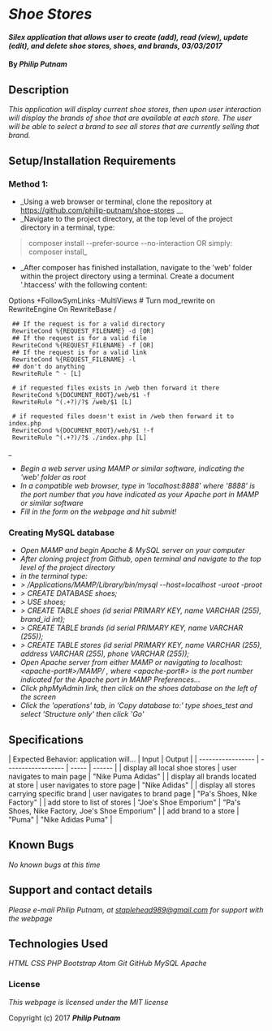 # _Shoe Stores_

#### _Silex application that allows user to create (add), read (view), update (edit), and delete shoe stores, shoes, and brands, 03/03/2017_

#### By _**Philip Putnam**_

## Description

_This application will display current shoe stores, then upon user interaction will display the brands of shoe that are available at each store. The user will be able to select a brand to see all stores that are currently selling that brand._

## Setup/Installation Requirements

### Method 1:
* _Using a web browser or terminal, clone the repository at https://github.com/philip-putnam/shoe-stores __
* _Navigate to the project directory, at the top level of the project directory in a terminal, type:
> composer install --prefer-source --no-interaction
OR simply:
> composer install_
* _After composer has finished installation, navigate to the 'web' folder within the project directory using a terminal. Create a document '.htaccess' with the following content:

<IfModule mod_rewrite.c>
     Options +FollowSymLinks -MultiViews
     # Turn mod_rewrite on
     RewriteEngine On
     RewriteBase /

     ## If the request is for a valid directory
     RewriteCond %{REQUEST_FILENAME} -d [OR]
     ## If the request is for a valid file
     RewriteCond %{REQUEST_FILENAME} -f [OR]
     ## If the request is for a valid link
     RewriteCond %{REQUEST_FILENAME} -l
     ## don't do anything
     RewriteRule ^ - [L]

     # if requested files exists in /web then forward it there
     RewriteCond %{DOCUMENT_ROOT}/web/$1 -f
     RewriteRule ^(.+?)/?$ /web/$1 [L]

     # if requested files doesn't exist in /web then forward it to index.php
     RewriteCond %{DOCUMENT_ROOT}/web/$1 !-f
     RewriteRule ^(.+?)/?$ ./index.php [L]
   </IfModule>_
* _Begin a web server using MAMP or similar software, indicating the 'web' folder as root_
* _In a compatible web browser, type in 'localhost:8888' where '8888' is the port number that you have indicated as your Apache port in MAMP or similar software_
* _Fill in the form on the webpage and hit submit!_

### Creating MySQL database

* _Open MAMP and begin Apache & MySQL server on your computer_
* _After cloning project from Github, open terminal and navigate to the top level of the project directory_
* _in the terminal type:_
* _> /Applications/MAMP/Library/bin/mysql --host=localhost -uroot -proot_
* _> CREATE DATABASE shoes;_
* _> USE shoes;_
* _> CREATE TABLE shoes (id serial PRIMARY KEY, name VARCHAR (255), brand_id int);_
* _> CREATE TABLE brands (id serial PRIMARY KEY, name VARCHAR (255));_
* _> CREATE TABLE stores (id serial PRIMARY KEY, name VARCHAR (255), address VARCHAR (255), phone VARCHAR (255));_
* _Open Apache server from either MAMP or navigating to localhost:<apache-port#>/MAMP/ , where <apache-port#> is the port number indicated for the Apache port in MAMP Preferences..._
* _Click phpMyAdmin link, then click on the shoes database on the left of the screen_
* _Click the 'operations' tab, in 'Copy database to:' type shoes_test and select 'Structure only' then click 'Go'_

## Specifications

| Expected Behavior: application will... | Input | Output |
| ----------------- | ------------------ | ----- | ------ |
| display all local shoe stores | user navigates to main page | "Nike Puma Adidas" |
| display all brands located at store | user navigates to store page | "Nike Adidas" |
| display all stores carrying specific brand | user navigates to brand page | "Pa's Shoes, Nike Factory" |
| add store to list of stores | "Joe's Shoe Emporium" | "Pa's Shoes, Nike Factory, Joe's Shoe Emporium" |
| add brand to a store | "Puma" | "Nike Adidas Puma" |

## Known Bugs

_No known bugs at this time_

## Support and contact details

_Please e-mail Philip Putnam, at staplehead989@gmail.com for support with the webpage_

## Technologies Used

_HTML_
_CSS_
_PHP_
_Bootstrap_
_Atom_
_Git_
_GitHub_
_MySQL_
_Apache_

### License

*This webpage is licensed under the MIT license*

Copyright (c) 2017 **_Philip Putnam_**
